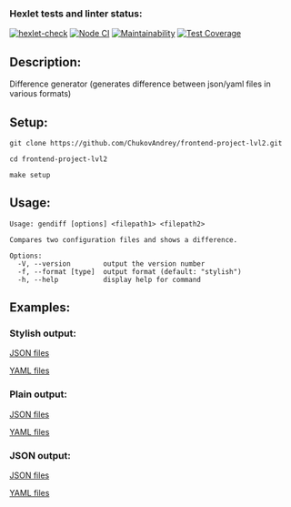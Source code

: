 ### Hexlet tests and linter status:
[![hexlet-check](https://github.com/ChukovAndrey/frontend-project-lvl2/actions/workflows/hexlet-check.yml/badge.svg)](https://github.com/ChukovAndrey/frontend-project-lvl2/actions/workflows/hexlet-check.yml)
[![Node CI](https://github.com/ChukovAndrey/frontend-project-lvl2/actions/workflows/custom-ci.yml/badge.svg)](https://github.com/ChukovAndrey/frontend-project-lvl2/actions/workflows/custom-ci.yml)
[![Maintainability](https://api.codeclimate.com/v1/badges/a99a88d28ad37a79dbf6/maintainability)](https://github.com/ChukovAndrey/frontend-project-lvl2/maintainability)
[![Test Coverage](https://api.codeclimate.com/v1/badges/8ebbb570482ba01af18f/test_coverage)](https://codeclimate.com/github/ChukovAndrey/frontend-project-lvl2/test_coverage)

## Description:

Difference generator (generates difference between json/yaml files in various formats)
## Setup:
```
git clone https://github.com/ChukovAndrey/frontend-project-lvl2.git
```
```
cd frontend-project-lvl2
```
```
make setup
```
## Usage:
```
Usage: gendiff [options] <filepath1> <filepath2>

Compares two configuration files and shows a difference.

Options:
  -V, --version        output the version number
  -f, --format [type]  output format (default: "stylish")
  -h, --help           display help for command
```
## Examples:
### Stylish output:
[JSON files](https://asciinema.org/a/e2cNTN0ZkMNJuLwPCaO5qJeZr)

[YAML files](https://asciinema.org/a/TFzYN1wspkZYoB03eSuaYQ2AF)
### Plain output:
[JSON files](https://asciinema.org/a/nTdRQAFekQpmWruLLLlRljjTh)

[YAML files](https://asciinema.org/a/NqyfZV7DGfsIscjU3WBAHOx6y)

### JSON output:
[JSON files](https://asciinema.org/a/Fg2X8IzeJG7K5gVMeCei9ml4y)

[YAML files](https://asciinema.org/a/YCLL3QvbLHwImCBvR7CNJ3tf6)